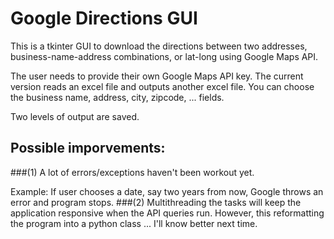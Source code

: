 # Google Directions GUI
This is a tkinter GUI to download the directions between two addresses, business-name-address combinations, or lat-long using Google Maps API.

The user needs to provide their own Google Maps API key.
The current version reads an excel file and outputs another excel file. You can choose the business name, address, city, zipcode, ... fields.

Two levels of output are saved.

## Possible imporvements:
###(1)
A lot of errors/exceptions haven't been workout yet.

Example: If user chooses a date, say two years from now, Google throws an error and program stops. 
###(2)
Multithreading the tasks will keep the application responsive when the API queries run. However, this reformatting the program into a python class ... I'll know better next time.
